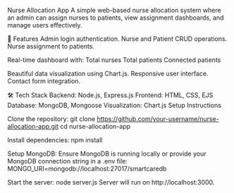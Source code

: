 Nurse Allocation App
A simple web-based nurse allocation system where an admin can assign nurses to patients, view assignment dashboards, and manage users effectively.

🚀 Features
Admin login authentication.
Nurse and Patient CRUD operations.
Nurse assignment to patients.

Real-time dashboard with:
Total nurses
Total patients
Connected patients

Beautiful data visualization using Chart.js.
Responsive user interface.
Contact form integration.

🛠️ Tech Stack
Backend: Node.js, Express.js
Frontend: HTML, CSS, EJS
Database: MongoDB, Mongoose
Visualization: Chart.js
Setup Instructions

Clone the repository:
git clone https://github.com/your-username/nurse-allocation-app.git
cd nurse-allocation-app

Install dependencies:
npm install

Setup MongoDB:
Ensure MongoDB is running locally or provide your MongoDB connection string in a .env file:
MONGO_URI=mongodb://localhost:27017/smartcaredb

Start the server:
node server.js
Server will run on http://localhost:3000.

